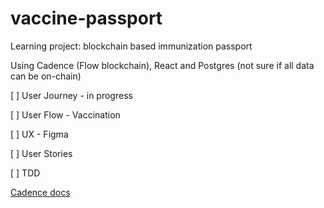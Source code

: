 # vaccine-passport
Learning project: blockchain based immunization passport

Using Cadence (Flow blockchain), React and Postgres (not sure if all data can be on-chain)

[ ] User Journey - in progress

[ ] User Flow - Vaccination

[ ] UX - Figma

[ ] User Stories

[ ] TDD


[Cadence docs](https://docs.onflow.org/cadence)
